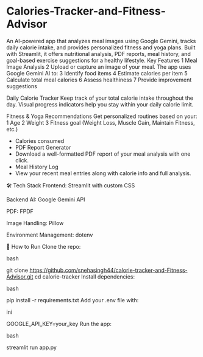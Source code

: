 # Calories-Tracker-and-Fitness-Advisor
An AI-powered app that analyzes meal images using Google Gemini, tracks daily calorie intake, and provides personalized fitness and yoga plans. Built with Streamlit, it offers nutritional analysis, PDF reports, meal history, and goal-based exercise suggestions for a healthy lifestyle.
Key Features
1 Meal Image Analysis
2 Upload or capture an image of your meal. The app uses Google Gemini AI to:
3 Identify food items
4 Estimate calories per item
5 Calculate total meal calories
6 Assess healthiness
7 Provide improvement suggestions

Daily Calorie Tracker
Keep track of your total calorie intake throughout the day. Visual progress indicators help you stay within your daily calorie limit.

Fitness & Yoga Recommendations
Get personalized routines based on your:
1 Age
2 Weight
3 Fitness goal (Weight Loss, Muscle Gain, Maintain Fitness, etc.)

- Calories consumed
- PDF Report Generator
- Download a well-formatted PDF report of your meal analysis with one click.
- Meal History Log
- View your recent meal entries along with calorie info and full analysis.

🛠 Tech Stack
Frontend: Streamlit with custom CSS

Backend AI: Google Gemini API

PDF: FPDF

Image Handling: Pillow

Environment Management: dotenv

🚀 How to Run
Clone the repo:

bash

git clone https://github.com/snehasingh44/calorie-tracker-and-Fitness-Advisor.git
cd calorie-tracker
Install dependencies:

bash

pip install -r requirements.txt
Add your .env file with:

ini

GOOGLE_API_KEY=your_key
Run the app:

bash

streamlit run app.py
